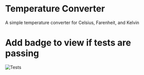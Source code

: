 # Temperature Converter 
A simple temperature converter for Celsius, Farenheit, and Kelvin

# Add badge to view if tests are passing
![Tests](https://github.com/Adstefnum/temp-conv-csharp/actions/workflows/tests.yml/badge.svg)


